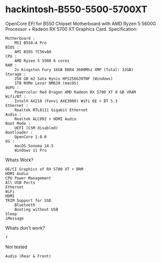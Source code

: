 # hackintosh-B550-5500-5700XT
OpenCore EFI for B550 Chipset Motherboard with AMD Ryzen 5 5600G Processor + Radeon RX 5700 XT Graphics Card.
Specification:

    Motherboard : 
		MSI B550-A Pro
    BIOS : 
		AMI BIOS 7C56vAH
    CPU : 
		AMD Ryzen 5 5500 6 cores
    RAM : 
		2x Kingston Fury 16GB DDR4 3600Mhz XMP (Total: 32GB)
    Storage : 
		256 GB m2 Sata Hynix HFS256G39TNF (Windows) 
		1TB NVMe Lexar NM620 (macOS)
    dGPU : 
		Powercolor Red Dragon AMD Radeon RX 5700 XT 8 GB VRAM
    Wifi/BT : 
		Intel® AX210 (Fenvi AXE3000) WiFi 6E + BT 5.3
    Ethernet : 
		Realtek RTL8111 Gigabit Ethernet
    Audio : 
		Realtek ALC892 + HDMI Audio
    Boot Mode : 
		UEFI (CSM disabled)
    Bootloader : 
		OpenCore 1.0.0
    OS : 
		macOS Sonoma 14.5
		Windows 11 Pro

Whats Work?
	
	QE/CI Graphics of RX 5700 XT + DRM
	HDMI Audio
	CPU Power Management
	All USB Ports
	Ethernet
	WiFi
	HDMI
	TRIM Support for SSD
        Bluetooth    
        Booting without USB
	Sleep
	iMessage

Whats don't work?
	
	?

Not tested

	Audio (Rear & Front)
	
